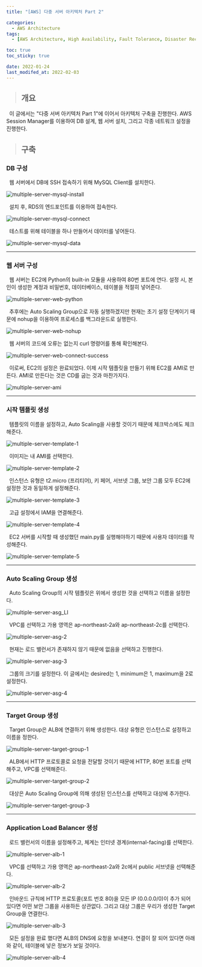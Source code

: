 ```yaml
---
title: "[AWS] 다중 서버 아키텍처 Part 2"

categories:
  - AWS Architecture
tags:
  - [AWS Architecture, High Availability, Fault Tolerance, Disaster Recovery, MySQL, nohup, Launch Template, Auto Scaling Group, Applicaion Load Balancer, ALB, Target Group]

toc: true
toc_sticky: true

date: 2022-01-24
last_modifed_at: 2022-02-03
---
```


> ## 개요

&nbsp; 이 글에서는 "다중 서버 아키텍처 Part 1"에 이어서 아키텍처 구축을 진행한다. AWS Session Manager를 이용하여 DB 설계, 웹 서버 설치, 그리고 각종 네트워크 설정을 진행한다.

> ## 구축

### DB 구성

&nbsp; 웹 서버에서 DB에 SSH 접속하기 위해 MySQL Client를 설치한다.

![multiple-server-mysql-install](https://user-images.githubusercontent.com/49023663/150727622-77a9b2bc-1fc3-49ee-aab2-04c42a9261ac.PNG)

&nbsp; 설치 후, RDS의 엔드포인트를 이용하여 접속한다.

![multiple-server-mysql-connect](https://user-images.githubusercontent.com/49023663/150727627-8b3df69c-76a1-40cc-99b5-25159c3503ac.PNG)

&nbsp; 테스트를 위해 테이블을 하나 만들어서 데이터를 넣어둔다.

![multiple-server-mysql-data](https://user-images.githubusercontent.com/49023663/150727653-0a2fdd05-f63a-446e-9b10-f563fa3bb178.PNG)

---

### 웹 서버 구성

&nbsp; 웹 서버는 EC2에 Python의 built-in 모듈을 사용하여 80번 포트에 연다. 설정 시, 본인이 생성한 계정과 비밀번호, 데이터베이스, 테이블을 적절히 넣어준다.

![multiple-server-web-python](https://user-images.githubusercontent.com/49023663/152146159-73e1ae06-0113-48d7-bdf3-7d8c1a6242e3.PNG)

&nbsp; 추후에는 Auto Scaling Group으로 자동 실행하겠지만 현재는 초기 설정 단계이기 때문에 nohup을 이용하여 프로세스를 백그라운드로 실행한다.

![multiple-server-web-nohup](https://user-images.githubusercontent.com/49023663/152146990-8c9c8ca6-9da3-4027-9349-75356ab5f809.PNG)

&nbsp; 웹 서버의 코드에 오류는 없는지 curl 명령어를 통해 확인해본다.

![multiple-server-web-connect-success](https://user-images.githubusercontent.com/49023663/152147166-03aa7abf-2cf0-4a42-bcae-d4262be6f950.PNG)

&nbsp; 이로써, EC2의 설정은 완료되었다. 이제 시작 템플릿을 만들기 위해 EC2를 AMI로 만든다. AMI로 만든다는 것은 CD를 굽는 것과 마찬가지다.

![multiple-server-ami](https://user-images.githubusercontent.com/49023663/152147793-7e212ea8-83d3-4571-a756-0379bb97219e.PNG)

---

### 시작 템플릿 생성

&nbsp; 템플릿의 이름을 설정하고, Auto Scaling을 사용할 것이기 때문에 체크박스에도 체크 해준다.

![multiple-server-template-1](https://user-images.githubusercontent.com/49023663/152148515-7ec85834-9164-4faa-9391-a7064f152bd0.PNG)

&nbsp; 이미지는 내 AMI를 선택한다.

![multiple-server-template-2](https://user-images.githubusercontent.com/49023663/152148510-371ee0f9-d253-4c7a-9394-701db678b1f9.PNG)

&nbsp; 인스턴스 유형은 t2.micro (프리티어), 키 페어, 서브넷 그룹, 보안 그룹 모두 EC2에 설정한 것과 동일하게 설정해준다.

![multiple-server-template-3](https://user-images.githubusercontent.com/49023663/152148512-fab911a5-0589-4a71-a7f8-a3599a475124.PNG)

&nbsp; 고급 설정에서 IAM을 연결해준다.

![multiple-server-template-4](https://user-images.githubusercontent.com/49023663/152161202-21b897e7-1dbf-4814-8701-6a8affc5185d.PNG)

&nbsp; EC2 서버를 시작할 때 생성했던 main.py를 실행해야하기 때문에 사용자 데이터를 작성해준다.

![multiple-server-template-5](https://user-images.githubusercontent.com/49023663/152161209-024d8a5c-2029-462c-b419-13ce89f19d84.PNG)

---

### Auto Scaling Group 생성

&nbsp; Auto Scaling Group의 시작 템플릿은 위에서 생성한 것을 선택하고 이름을 설정한다.

![multiple-server-asg_LI](https://user-images.githubusercontent.com/49023663/152162020-f3ba3270-7926-4f83-95c2-a59541a11dbc.jpg)

&nbsp; VPC를 선택하고 가용 영역은 ap-northeast-2a와 ap-northeast-2c를 선택한다.

![multiple-server-asg-2](https://user-images.githubusercontent.com/49023663/152161912-973e74f7-2f4b-4173-8fb0-04b45701fcd5.PNG)

&nbsp; 현재는 로드 밸런서가 존재하지 않기 때문에 없음을 선택하고 진행한다.

![multiple-server-asg-3](https://user-images.githubusercontent.com/49023663/152158726-f8323435-07af-4238-ad7d-4a58dfd353f4.PNG)

&nbsp; 그룹의 크기를 설정한다. 이 글에서는 desired는 1, minimum은 1, maximum을 2로 설정한다.

![multiple-server-asg-4](https://user-images.githubusercontent.com/49023663/152158727-f84a9882-ac39-4a95-b773-2f04aa91be1b.PNG)

---

### Target Group 생성

&nbsp; Target Group은 ALB에 연결하기 위해 생성한다. 대상 유형은 인스턴스로 설정하고 이름을 정한다. 

![multiple-server-target-group-1](https://user-images.githubusercontent.com/49023663/152166819-600faf2a-deb2-4d29-95db-89966f136af4.PNG)

&nbsp; ALB에서 HTTP 프로토콜로 요청을 전달할 것이기 때문에 HTTP, 80번 포트를 선택해주고, VPC를 선택해준다.

![multiple-server-target-group-2](https://user-images.githubusercontent.com/49023663/152166811-5a50b19f-bf41-433b-b98e-d388ddc7b8b3.PNG)

&nbsp; 대상은 Auto Scaling Group에 의해 생성된 인스턴스를 선택하고 대상에 추가한다.

![multiple-server-target-group-3](https://user-images.githubusercontent.com/49023663/152166817-9946fafa-895b-44cf-b654-3b4224410894.PNG)

---

### Application Load Balancer 생성

&nbsp; 로드 밸런서의 이름을 설정해주고, 체계는 인터넷 경계(internal-facing)를 선택한다.

![multiple-server-alb-1](https://user-images.githubusercontent.com/49023663/152166939-218b8daa-49d2-4b83-b9c0-238905889040.PNG)

&nbsp; VPC를 선택하고 가용 영역은 ap-northeast-2a와 2c에서 public 서브넷을 선택해준다.

![multiple-server-alb-2](https://user-images.githubusercontent.com/49023663/152166941-6fe5df93-8646-4206-a564-6a9fd1669918.PNG)

&nbsp; 인바운드 규칙에 HTTP 프로토콜(포트 번호 80)을 모든 IP (0.0.0.0/0)이 추가 되어 있다면 어떤 보안 그룹을 사용하든 상관없다. 그리고 대상 그룹은 우리가 생성한 Target Group을 연결한다.

![multiple-server-alb-3](https://user-images.githubusercontent.com/49023663/152166937-c0cf4f7e-b482-47c6-9b4c-413afe3130c7.PNG)

&nbsp; 모든 설정을 완료 했다면 ALB의 DNS에 요청을 보내본다. 연결이 잘 되어 있다면 아래와 같이, 테이블에 넣은 정보가 보일 것이다.

![multiple-server-alb-4](https://user-images.githubusercontent.com/49023663/152166938-7273d8d6-a9e4-4750-8df0-349a541fbac0.PNG)